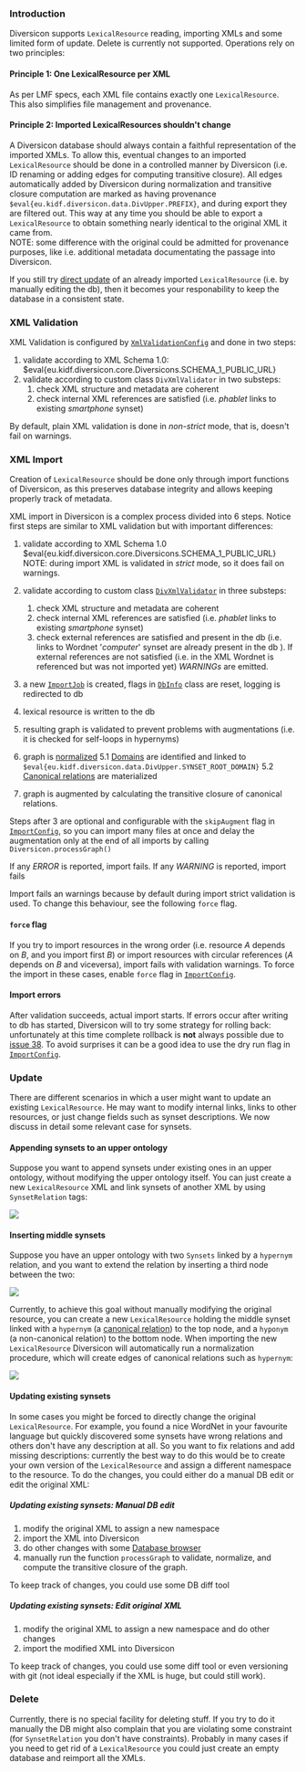 ### Introduction

Diversicon supports `LexicalResource` reading, importing XMLs and some limited form of update. Delete is currently not supported. Operations rely on two principles: 

#### Principle 1: One LexicalResource per XML

As per LMF specs, each XML file contains exactly one `LexicalResource`. This also simplifies file management and provenance.

#### Principle 2: Imported LexicalResources shouldn't change

A Diversicon database should always contain a faithful representation of the imported XMLs. To allow this, eventual changes to an imported `LexicalResource`  should be done in a controlled manner by Diversicon (i.e. ID renaming or adding edges for computing transitive closure). All edges automatically added by Diversicon during normalization and transitive closure computation are marked as having provenance `$eval{eu.kidf.diversicon.data.DivUpper.PREFIX}`, and during export they are filtered out. This way at any time you should be able to export a `LexicalResource` to obtain something nearly identical to the original XML it came from. <br/>NOTE: some difference with the original could be admitted for provenance purposes, like i.e. additional metadata documentating the passage into Diversicon. 

If you still try [direct update](#updating-existing-synsets-manual-db-edit) of an already imported `LexicalResource` (i.e. by manually editing the db), then it becomes your responability to keep the database in a consistent state.


### XML Validation

XML Validation is configured by  [`XmlValidationConfig`](../src/main/java/eu/kidf/diversicon/core/XmlValidationConfig.java) and done in two steps:

1. validate according to XML Schema 1.0: $eval{eu.kidf.diversicon.core.Diversicons.SCHEMA_1_PUBLIC_URL}
2. validate according to custom class `DivXmlValidator` in two substeps:	 
	1. check XML structure and metadata are coherent
	2. check internal XML references are satisfied (i.e. _phablet_ links to existing _smartphone_ synset)
	
By default, plain XML validation is done in _non-strict_ mode, that is, doesn't fail on warnings.


### XML Import

Creation of `LexicalResource` should be done only through import functions of Diversicon, as this preserves database integrity and allows keeping properly track of metadata.


XML import in Diversicon is a complex process divided into 6 steps. Notice first steps are similar to XML validation but with important differences:

1. validate according to XML Schema 1.0 $eval{eu.kidf.diversicon.core.Diversicons.SCHEMA_1_PUBLIC_URL}   
NOTE: during import XML is validated in _strict_ mode, so it does fail on warnings.
   
2. validate according to custom class [`DivXmlValidator`](../src/main/java/eu/kidf/diversicon/core/internal/DivXmlValidator.java) in three substeps:
	 
	1. check XML structure and metadata are coherent
	2. check internal XML references are satisfied (i.e. _phablet_ links to existing _smartphone_ synset)
	3. check external references are satisfied and present in the db (i.e. links to Wordnet '_computer_' synset are already present in the db ). If external references are not satisfied (i.e. in the XML Wordnet is referenced but was not imported yet) _WARNINGs_ are emitted. 

3. a new [`ImportJob`](../src/main/java/eu/kidf/diversicon/core/ImportJob.java)  is created,
 flags in [`DbInfo`](../src/main/java/eu/kidf/diversicon/core/DbInfo.java) class are reset, logging is redirected to db 
4. lexical resource is written to the db
5. resulting graph is validated to prevent problems with augmentations (i.e. it is checked for self-loops in hypernyms) 
5. graph is [normalized](DiversiconLMF.md#normalized-lmf)
	5.1 [Domains](DiversiconLMF.md#domains) are identified and linked to `$eval{eu.kidf.diversicon.data.DivUpper.SYNSET_ROOT_DOMAIN}` 
	5.2 [Canonical relations](DiversiconLMF.md#canonical-relations) are materialized	
6. graph is augmented by calculating the transitive closure of canonical relations.

Steps after 3 are optional and configurable with the `skipAugment` flag in [`ImportConfig`](../src/main/java/eu/kidf/diversicon/core/ImportConfig.java), so you can import many files at once and delay the augmentation only at the end of all imports by calling `Diversicon.processGraph()`
	
If any _ERROR_ is reported, import fails. 
If any _WARNING_ is reported, import fails

Import fails an warnings because by default during import strict validation is used. To change this behaviour, see the following `force` flag.

#### `force` flag	

If you try to import resources in the wrong order (i.e. resource _A_ depends on _B_, and you import first _B_) or import resources with circular references (_A_ depends on _B_ and viceversa), import fails with validation warnings. To force the import in these cases, enable `force` flag in [`ImportConfig`](../src/main/java/eu/kidf/diversicon/core/ImportConfig.java).

#### Import errors

After validation succeeds, actual import starts. If errors occur after writing to db has started, Diversicon will to try some strategy for rolling back: unfortunately at this time complete rollback is **not** always possible due to [issue 38](https://github.com/diversicon-kb/diversicon-core/issues/38). To avoid surprises it can be a good idea to use the dry run flag in [`ImportConfig`](../src/main/java/eu/kidf/diversicon/core/ImportConfig.java).


### Update

There are different scenarios in which a user might want to update an existing `LexicalResource`. He may want to modify internal links, links to other resources, or just change fields such as synset descriptions. We now discuss in detail some relevant case for synsets.


#### Appending synsets to an upper ontology

Suppose you want to append synsets under existing ones in an upper ontology, without modifying the upper ontology itself. You can just create a new `LexicalResource` XML and link synsets of another XML by using `SynsetRelation` tags:

<img src="img/extension-2.png">

#### Inserting middle synsets

Suppose you have an upper ontology with two `Synsets` linked by a `hypernym` relation, and you want to extend the relation by inserting a third node between the two:

<img src="img/extension-0.png">

Currently, to achieve this goal without manually modifying the original resource, you can create a new `LexicalResource` holding the middle synset linked with a `hypernym` (a [canonical relation](DiversiconLMF.md#canonical-relations)) to the top node, and a `hyponym` (a non-canonical relation) to the bottom node. When importing the new `LexicalResource` Diversicon will automatically run a normalization procedure, which will create edges of canonical relations such as `hypernym`:

<img src="img/extension-1.png">


#### Updating existing synsets

In some cases you might be forced to directly change the original `LexicalResource`. For example, you found a nice WordNet in your favourite language but quickly discovered some synsets have wrong relations and others don't have any description at all. So you want to fix relations and add missing descriptions: currently the best way to do this would be to create your own version of the `LexicalResource` and assign a different namespace to the resource. To do the changes, you could either do a manual DB edit  or edit the original XML:


##### Updating existing synsets: Manual DB edit

1. modify the original XML to assign a new namespace
2. import the XML into Diversicon   
3. do other changes with some [Database browser](http://diversicon-kb.eu/manual/divercli/latest/Tools.html)
4. manually run the function `processGraph` to validate, normalize, and compute the transitive closure of the graph.

To keep track of changes, you could use some DB diff tool

##### Updating existing synsets: Edit original XML

1. modify the original XML to assign a new namespace and do other changes
2. import the modified XML into Diversicon

To keep track of changes, you could use some diff tool or even versioning with git (not ideal especially if the XML is huge, but could still work).


### Delete

Currently, there is no special facility for deleting stuff. If you try to do it manually the DB might also complain that you are violating some constraint (for `SynsetRelation` you don't have constraints). Probably in many cases if you need to get rid of a `LexicalResource` you could just create an empty database and reimport all the XMLs.



